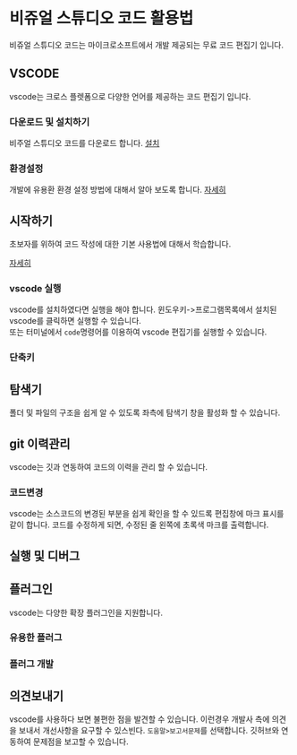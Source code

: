 # 비쥬얼 스튜디오 코드 활용법
비쥬얼 스튜디오 코드는 마이크로소프트에서 개발 제공되는 무료 코드 편집기 입니다.

## VSCODE
vscode는 크로스 플렛폼으로 다양한 언어를 제공하는 코드 편집기 입니다.

### 다운로드 및 설치하기
비주얼 스튜디오 코드를 다운로드 합니다. 
[설치](./setup)

### 환경설정
개발에 유용환 환경 설정 방법에 대해서 알아 보도록 합니다.
[자세히](./setting)

## 시작하기
초보자를 위하여 코드 작성에 대한 기본 사용법에 대해서 학습합니다.

[자세히](./start)

### vscode 실행
vscode를 설치하였다면 실행을 해야 합니다. 윈도우키->프로그램목록에서 설치된 vscode를 클릭하면 실행할 수 있습니다.  
또는 터미널에서 `code`명령어를 이용하여 vscode 편집기를 실행할 수 있습니다.


### 단축키

## 탐색기
폴더 및 파일의 구조을 쉽게 알 수 있도록 좌측에 탐색기 창을 활성화 할 수 있습니다.

## git 이력관리
vscode는 깃과 연동하여 코드의 이력을 관리 할 수 있습니다.

### 코드변경
vscode는 소스코드의 변경된 부분을 쉽게 확인을 할 수 있드록 편집창에 마크 표시를 같이 합니다. 코드를 수정하게 되면, 수정된 줄 왼쪽에 초록색 마크를 출력합니다.


## 실행 및 디버그


## 플러그인
vscode는 다양한 확장 플러그인을 지원합니다.

### 유용한 플러그

### 플러그 개발


## 의견보내기
vscode를 사용하다 보면 불편한 점을 발견할 수 있습니다. 이런경우 개발사 측에 의견을 보내서 개선사항을 요구할 수 있스빈다.
`도움말>보고서문제`를 선택합니다. 깃허브와 연동하여 문제점을 보고할 수 있습니다.

